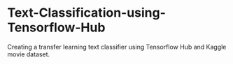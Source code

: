 # Text-Classification-using-Tensorflow-Hub
Creating a transfer learning text classifier using Tensorflow Hub and Kaggle movie dataset.
